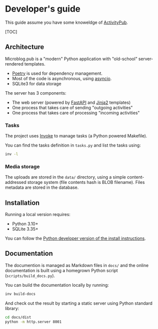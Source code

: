 # Developer's guide

This guide assume you have some knoweldge of [ActivityPub](https://activitypub.rocks/).

[TOC]

## Architecture

Microblog.pub is a "modern" Python application with "old-school" server-rendered templates.

 - [Poetry](https://python-poetry.org/) is used for dependency management.
 - Most of the code is asynchronous, using [asyncio](https://docs.python.org/3/library/asyncio.html).
 - SQLite3 for data storage

The server has 3 components:

 - The web server (powered by [FastAPI](https://fastapi.tiangolo.com/) and [Jinja2](https://jinja.palletsprojects.com/en/3.1.x/) templates)
 - One process that takes care of sending "outgoing activities" 
 - One process that takes care of processing "incoming activities" 

### Tasks

The project uses [Invoke](https://www.pyinvoke.org/) to manage tasks (a Python powered Makefile).

You can find the tasks definition in `tasks.py` and list the tasks using:

```bash
inv -l
```

### Media storage

The uploads are stored in the `data/` directory, using a simple content-addressed storage system (file contents hash is BLOB filename).
Files metadata are stored in the database.

## Installation

Running a local version requires:

 - Python 3.10+
 - SQLite 3.35+

You can follow the [Python developer version of the install instructions](https://docs.microblog.pub/installing.html#python-developer-edition).

## Documentation

The documention is managed as Markdown files in `docs/` and the online documentation is built using a homegrown Python script (`scripts/build_docs.py`).

You can build the documentation locally by running:

```bash
inv build-docs
```

And check out the result by starting a static server using Python standard library:

```bash
cd docs/dist
python -m http.server 8001
```
